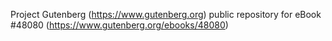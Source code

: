 Project Gutenberg (https://www.gutenberg.org) public repository for eBook #48080 (https://www.gutenberg.org/ebooks/48080)
